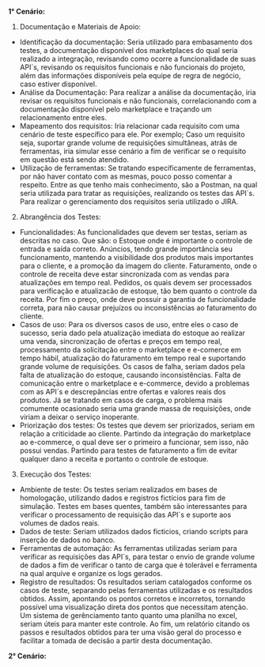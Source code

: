 **1° Cenário:**
1. Documentação e Materiais de Apoio:
  * Identificação da documentação: Seria utilizado para embasamento dos testes, a documentação disponível dos marketplaces do qual seria realizado a integração, revisando como ocorre a funcionalidade de suas API´s, revisando os requisitos funcionais e não funcionais do projeto, além das informações disponíveis pela equipe de regra de negócio, caso estiver disponível.
  * Análise da Documentação: Para realizar a análise da documentação, iria revisar os requisitos funcionais e não funcionais, correlacionando com a documentação disponível pelo marketplace e traçando um relacionamento entre eles.
  * Mapeamento dos requisitos: Iria relacionar cada requisito com uma cenário de teste específico para ele. Por exemplo; Caso um requisito seja, suportar grande volume de requisições simultâneas, atrás de ferramentas, iria simular esse cenário a fim de verificar se o requisito em questão está sendo atendido. 
  * Utilização de ferramentas: Se tratando especificamente de ferramentas, por não haver contato com as mesmas, pouco posso comentar a respeito. Entre as que tenho mais conhecimento, são a Postman, na qual seria utilizada para tratar as requisições, realizando os testes das API´s. Para realizar o gerenciamento dos requisitos seria utilizado o JIRA.
2. Abrangência dos Testes:
  * Funcionalidades: As funcionalidades que devem ser testas, seriam as descritas no caso. Que são: o Estoque onde é importante o controle de entrada e saída correto. Anúncios, tendo grande importância seu funcionamento, mantendo a visibilidade dos produtos mais importantes para o cliente, e a promoção da imagem do cliente. Faturamento, onde o controle de receita deve estar sincronizada com as vendas para atualizações em tempo real. Pedidos, os quais devem ser processados para verificação e atualizacão de estoque, tão bem quanto o controle da receita. Por fim o preço, onde deve possuir a garantia de funcionalidade correta, para não causar prejuízos ou inconsistências ao faturamento do cliente.
  * Casos de uso: Para os diversos casos de uso, entre eles o caso de sucesso, seria dado pela atualização imediata do estoque ao realizar uma venda, sincronização de ofertas e preços em tempo real, processamento da solicitação entre o marketplace e e-comerce em tempo hábil, atualização do faturamento em tempo real e suportando grande volume de requisições. Os casos de falha, seriam dados pela falta de atualização do estoque, causando inconsistências. Falta de comunicação entre o marketplace e e-commerce, devido a problemas com as API´s e descrepâncias entre ofertas e valores reais dos produtos. Já se tratando em casos de carga, o problema mais comumente ocasionado seria uma grande massa de requisições, onde viriam a deixar o serviço inoperante.
  * Priorização dos testes: Os testes que devem ser priorizados, seriam em relação a criticidade ao cliente. Partindo da integração do marketplace ao e-commerce, o qual deve ser o primeiro a funcionar, sem isso, não possui vendas. Partindo para testes de faturamento a fim de evitar qualquer dano a receita e portanto o controle de estoque.
3. Execução dos Testes:
  * Ambiente de teste: Os testes seriam realizados em bases de homologação, utilizando dados e registros fictícios para fim de simulação. Testes em bases quentes, também são interessantes para verificar o processamento de requisição das API´s e suporte aos volumes de dados reais.
  * Dados de teste: Seriam utilizados dados ficticios, criando scripts para inserção de dados no banco.
  * Ferramentas de automação: As ferramentas utilizadas seriam para verificar as requisições das API´s, para testar o envio de grande volume de dados a fim de verificar o tanto de carga que é tolerável e ferramenta na qual arquive e organize os logs gerados. 
  * Registro de resultados: Os resultados seriam catalogados conforme os casos de teste, separando pelas ferramentas utilizadas e os resultados obtidos. Assim, apontando os pontos corretos e incorretos, tornando possível uma visualização direta dos pontos que necessitam atenção. Um sistema de gerênciamento tanto quanto uma planilha no excel, seriam úteis para manter este controle. Ao fim, um relatório citando os passos e resultados obtidos para ter uma visão geral do processo e facilitar a tomada de decisão a partir desta documentação.
  
**2° Cenário:**

